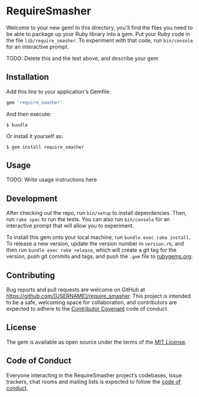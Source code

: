 # RequireSmasher

Welcome to your new gem! In this directory, you'll find the files you need to be able to package up your Ruby library into a gem. Put your Ruby code in the file `lib/require_smasher`. To experiment with that code, run `bin/console` for an interactive prompt.

TODO: Delete this and the text above, and describe your gem

## Installation

Add this line to your application's Gemfile:

```ruby
gem 'require_smasher'
```

And then execute:

    $ bundle

Or install it yourself as:

    $ gem install require_smasher

## Usage

TODO: Write usage instructions here

## Development

After checking out the repo, run `bin/setup` to install dependencies. Then, run `rake spec` to run the tests. You can also run `bin/console` for an interactive prompt that will allow you to experiment.

To install this gem onto your local machine, run `bundle exec rake install`. To release a new version, update the version number in `version.rb`, and then run `bundle exec rake release`, which will create a git tag for the version, push git commits and tags, and push the `.gem` file to [rubygems.org](https://rubygems.org).

## Contributing

Bug reports and pull requests are welcome on GitHub at https://github.com/[USERNAME]/require_smasher. This project is intended to be a safe, welcoming space for collaboration, and contributors are expected to adhere to the [Contributor Covenant](http://contributor-covenant.org) code of conduct.

## License

The gem is available as open source under the terms of the [MIT License](http://opensource.org/licenses/MIT).

## Code of Conduct

Everyone interacting in the RequireSmasher project’s codebases, issue trackers, chat rooms and mailing lists is expected to follow the [code of conduct](https://github.com/[USERNAME]/require_smasher/blob/master/CODE_OF_CONDUCT.md).
